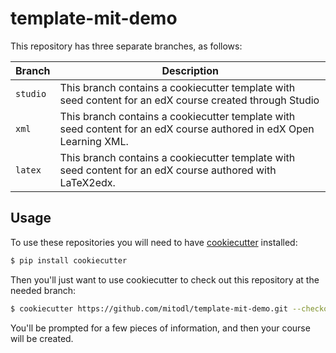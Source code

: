 template-mit-demo
=======================

This repository has three separate branches, as
follows:

Branch | Description
--- | ---
`studio` | This branch contains a cookiecutter template with seed content for an edX course created through Studio
`xml` | This branch contains a cookiecutter template with seed content for an edX course authored in edX Open Learning XML.
`latex` | This branch contains a cookiecutter template with seed content for an edX course authored with LaTeX2edx.

## Usage

To use these repositories you will need to have [cookiecutter](audreyr/cookiecutter@master) installed:

```sh
$ pip install cookiecutter
```

Then you'll just want to use cookiecutter to check out this repository at the needed branch:

```sh
$ cookiecutter https://github.com/mitodl/template-mit-demo.git --checkout studio
```

You'll be prompted for a few pieces of information, and then your course will be created.
